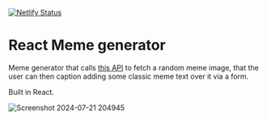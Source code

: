 [![Netlify Status](https://api.netlify.com/api/v1/badges/43afed9e-dece-458c-9b1d-5e7559a48e49/deploy-status)](https://app.netlify.com/sites/lets-meme/deploys)

# React Meme generator

Meme generator that calls [this API](https://api.imgflip.com/get_memes) to fetch a random meme image, that the user can then caption adding some classic meme text over it via a form.

Built in React.

![Screenshot 2024-07-21 204945](https://github.com/user-attachments/assets/1c0d9616-6723-4b61-8035-eafe2152182a)

